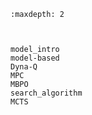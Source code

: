 

<!--
 * @version:
 * @Author:  StevenJokess（蔡舒起） https://github.com/StevenJokess
 * @Date: 2023-03-22 03:06:37
 * @LastEditors:  StevenJokess（蔡舒起） https://github.com/StevenJokess
 * @LastEditTime: 2023-03-27 00:07:46
 * @Description:
 * @Help me: 如有帮助，请赞助，失业3年了。![支付宝收款码](https://github.com/StevenJokess/d2rl/blob/master/img/%E6%94%B6.jpg)
 * @TODO::
 * @Reference:
-->

```toc
:maxdepth: 2



model_intro
model-based
Dyna-Q
MPC
MBPO
search_algorithm
MCTS

```
